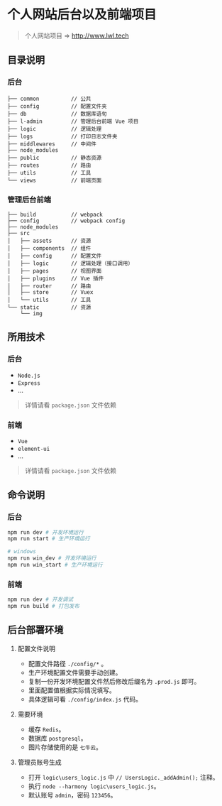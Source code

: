 # 个人网站后台以及前端项目
> 个人网站项目 => http://www.lwl.tech

## 目录说明
### 后台
```text
├── common          // 公共
├── config          // 配置文件夹
├── db              // 数据库语句
├── l-admin         // 管理后台前端 Vue 项目
├── logic           // 逻辑处理
├── logs            // 打印日志文件夹
├── middlewares     // 中间件
├── node_modules
├── public          // 静态资源
├── routes          // 路由
├── utils           // 工具
└── views           // 前端页面
```
### 管理后台前端
```text
├── build           // webpack
├── config          // webpack config
├── node_modules
├── src
│   ├── assets      // 资源
│   ├── components  // 组件
│   ├── config      // 配置文件
│   ├── logic       // 逻辑处理（接口调用）
│   ├── pages       // 视图界面
│   ├── plugins     // Vue 插件
│   ├── router      // 路由
│   ├── store       // Vuex
│   └── utils       // 工具
└── static          // 资源
    └── img
```
## 所用技术
### 后台
- `Node.js`
- `Express`
- ...
> 详情请看 `package.json` 文件依赖

### 前端
- `Vue`
- `element-ui`
- ...
> 详情请看 `package.json` 文件依赖

## 命令说明
### 后台
```bash
npm run dev # 开发环境运行
npm run start # 生产环境运行

# windows
npm run win_dev # 开发环境运行
npm run win_start # 生产环境运行
```

### 前端
```bash
npm run dev # 开发调试
npm run build # 打包发布
```

## 后台部署环境
1. 配置文件说明
    - 配置文件路径 `./config/*` 。
    - 生产环境配置文件需要手动创建。
    - 复制一份开发环境配置文件然后修改后缀名为 `.prod.js` 即可。
    - 里面配置值根据实际情况填写。
    - 具体逻辑可看 `./config/index.js` 代码。
2. 需要环境
    - 缓存 `Redis`。
    - 数据库 `postgresql`。
    - 图片存储使用的是 `七牛云`。

3. 管理员账号生成
    - 打开 `logic\users_logic.js` 中 `// UsersLogic._addAdmin();` 注释。
    - 执行 `node --harmony logic\users_logic.js`。
    - 默认账号 `admin`，密码 `123456`。